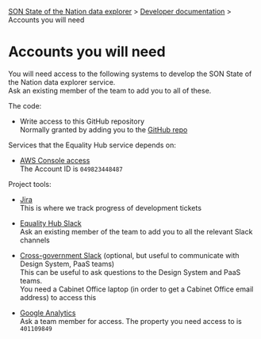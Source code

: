 
[SON State of the Nation data explorer](../README.md) >
[Developer documentation](README.md) >
Accounts you will need

# Accounts you will need

You will need access to the following systems to develop the SON State of the Nation data explorer service.  
Ask an existing member of the team to add you to all of these.

The code:
* Write access to this GitHub repository  
  Normally granted by adding you to the
  [GitHub repo](https://github.com/orgs/cabinetoffice/smc-son)

Services that the Equality Hub service depends on:
* [AWS Console access](https://049823448487.signin.aws.amazon.com/console)  
  The Account ID is `049823448487`

Project tools:
* [Jira](https://technologyprogramme.atlassian.net/jira/software/c/projects/EHD/boards/336)  
  This is where we track progress of development tickets

* [Equality Hub Slack](https://equalityhub.slack.com)  
  Ask an existing member of the team to add you to all the relevant Slack channels

* [Cross-government Slack](https://ukgovernmentdigital.slack.com) (optional, but useful to communicate with Design System, PaaS teams)  
  This can be useful to ask questions to the Design System and PaaS teams.  
  You need a Cabinet Office laptop (in order to get a Cabinet Office email address) to access this

* [Google Analytics](https://analytics.google.com/)  
  Ask a team member for access. The property you need access to is `401109849`
